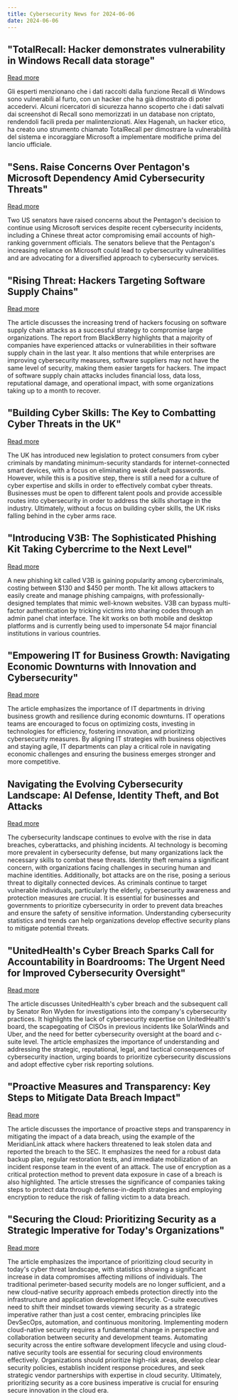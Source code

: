 ```yaml
---
title: Cybersecurity News for 2024-06-06
date: 2024-06-06
---
```


## "TotalRecall: Hacker demonstrates vulnerability in Windows Recall data storage"
[Read more](https://www.tomshw.it/hardware/questo-strumento-permette-di-hackerare-tutti-i-dati-raccolti-da-windows-recall-2024-06-05)

Gli esperti menzionano che i dati raccolti dalla funzione Recall di Windows sono vulnerabili al furto, con un hacker che ha già dimostrato di poter accedervi. Alcuni ricercatori di sicurezza hanno scoperto che i dati salvati dai screenshot di Recall sono memorizzati in un database non criptato, rendendoli facili preda per malintenzionati. Alex Hagenah, un hacker etico, ha creato uno strumento chiamato TotalRecall per dimostrare la vulnerabilità del sistema e incoraggiare Microsoft a implementare modifiche prima del lancio ufficiale.

## "Sens. Raise Concerns Over Pentagon's Microsoft Dependency Amid Cybersecurity Threats"
[Read more](https://www.techradar.com/pro/despite-hack-and-senate-complaints-pentagon-says-it-will-continue-microsoft-usage)

Two US senators have raised concerns about the Pentagon's decision to continue using Microsoft services despite recent cybersecurity incidents, including a Chinese threat actor compromising email accounts of high-ranking government officials. The senators believe that the Pentagon's increasing reliance on Microsoft could lead to cybersecurity vulnerabilities and are advocating for a diversified approach to cybersecurity services.

## "Rising Threat: Hackers Targeting Software Supply Chains"
[Read more](https://www.techradar.com/pro/security/software-supply-chains-are-proving-easy-pickings-for-cybercriminals)

The article discusses the increasing trend of hackers focusing on software supply chain attacks as a successful strategy to compromise large organizations. The report from BlackBerry highlights that a majority of companies have experienced attacks or vulnerabilities in their software supply chain in the last year. It also mentions that while enterprises are improving cybersecurity measures, software suppliers may not have the same level of security, making them easier targets for hackers. The impact of software supply chain attacks includes financial loss, data loss, reputational damage, and operational impact, with some organizations taking up to a month to recover.

## "Building Cyber Skills: The Key to Combatting Cyber Threats in the UK"
[Read more](https://www.techradar.com/pro/how-the-government-and-workplaces-can-join-forces-to-combat-cybercrime)

The UK has introduced new legislation to protect consumers from cyber criminals by mandating minimum-security standards for internet-connected smart devices, with a focus on eliminating weak default passwords. However, while this is a positive step, there is still a need for a culture of cyber expertise and skills in order to effectively combat cyber threats. Businesses must be open to different talent pools and provide accessible routes into cybersecurity in order to address the skills shortage in the industry. Ultimately, without a focus on building cyber skills, the UK risks falling behind in the cyber arms race.

## "Introducing V3B: The Sophisticated Phishing Kit Taking Cybercrime to the Next Level"
[Read more](https://www.techradar.com/pro/security/this-dangerous-new-phishing-kit-is-hitting-victims-across-europe)

A new phishing kit called V3B is gaining popularity among cybercriminals, costing between $130 and $450 per month. The kit allows attackers to easily create and manage phishing campaigns, with professionally-designed templates that mimic well-known websites. V3B can bypass multi-factor authentication by tricking victims into sharing codes through an admin panel chat interface. The kit works on both mobile and desktop platforms and is currently being used to impersonate 54 major financial institutions in various countries.

## "Empowering IT for Business Growth: Navigating Economic Downturns with Innovation and Cybersecurity"
[Read more](https://www.forbes.com/sites/forbestechcouncil/2024/06/05/how-it-operations-can-emerge-stronger-from-economic-storms/)

The article emphasizes the importance of IT departments in driving business growth and resilience during economic downturns. IT operations teams are encouraged to focus on optimizing costs, investing in technologies for efficiency, fostering innovation, and prioritizing cybersecurity measures. By aligning IT strategies with business objectives and staying agile, IT departments can play a critical role in navigating economic challenges and ensuring the business emerges stronger and more competitive.

## Navigating the Evolving Cybersecurity Landscape: AI Defense, Identity Theft, and Bot Attacks
[Read more](https://www.forbes.com/sites/chuckbrooks/2024/06/05/alarming-cybersecurity-stats-what-you-need-to-know-in-2024/)

The cybersecurity landscape continues to evolve with the rise in data breaches, cyberattacks, and phishing incidents. AI technology is becoming more prevalent in cybersecurity defense, but many organizations lack the necessary skills to combat these threats. Identity theft remains a significant concern, with organizations facing challenges in securing human and machine identities. Additionally, bot attacks are on the rise, posing a serious threat to digitally connected devices. As criminals continue to target vulnerable individuals, particularly the elderly, cybersecurity awareness and protection measures are crucial. It is essential for businesses and governments to prioritize cybersecurity in order to prevent data breaches and ensure the safety of sensitive information. Understanding cybersecurity statistics and trends can help organizations develop effective security plans to mitigate potential threats.

## "UnitedHealth's Cyber Breach Sparks Call for Accountability in Boardrooms: The Urgent Need for Improved Cybersecurity Oversight"
[Read more](https://www.forbes.com/sites/noahbarsky/2024/06/05/what-if-the-scathing-unitedhealth-cyber-rebuke-was-yours/)

The article discusses UnitedHealth's cyber breach and the subsequent call by Senator Ron Wyden for investigations into the company's cybersecurity practices. It highlights the lack of cybersecurity expertise on UnitedHealth's board, the scapegoating of CISOs in previous incidents like SolarWinds and Uber, and the need for better cybersecurity oversight at the board and c-suite level. The article emphasizes the importance of understanding and addressing the strategic, reputational, legal, and tactical consequences of cybersecurity inaction, urging boards to prioritize cybersecurity discussions and adopt effective cyber risk reporting solutions.

## "Proactive Measures and Transparency: Key Steps to Mitigate Data Breach Impact"
[Read more](https://www.forbes.com/sites/forbestechcouncil/2024/06/05/how-to-minimize-the-damage-from-data-breaches/)

The article discusses the importance of proactive steps and transparency in mitigating the impact of a data breach, using the example of the MeridianLink attack where hackers threatened to leak stolen data and reported the breach to the SEC. It emphasizes the need for a robust data backup plan, regular restoration tests, and immediate mobilization of an incident response team in the event of an attack. The use of encryption as a critical protection method to prevent data exposure in case of a breach is also highlighted. The article stresses the significance of companies taking steps to protect data through defense-in-depth strategies and employing encryption to reduce the risk of falling victim to a data breach.

## "Securing the Cloud: Prioritizing Security as a Strategic Imperative for Today's Organizations"
[Read more](https://www.forbes.com/sites/forbestechcouncil/2024/06/05/why-cloud-native-security-requires-a-mindset-shift-in-the-c-suite/)

The article emphasizes the importance of prioritizing cloud security in today's cyber threat landscape, with statistics showing a significant increase in data compromises affecting millions of individuals. The traditional perimeter-based security models are no longer sufficient, and a new cloud-native security approach embeds protection directly into the infrastructure and application development lifecycle. C-suite executives need to shift their mindset towards viewing security as a strategic imperative rather than just a cost center, embracing principles like DevSecOps, automation, and continuous monitoring. Implementing modern cloud-native security requires a fundamental change in perspective and collaboration between security and development teams. Automating security across the entire software development lifecycle and using cloud-native security tools are essential for securing cloud environments effectively. Organizations should prioritize high-risk areas, develop clear security policies, establish incident response procedures, and seek strategic vendor partnerships with expertise in cloud security. Ultimately, prioritizing security as a core business imperative is crucial for ensuring secure innovation in the cloud era.

